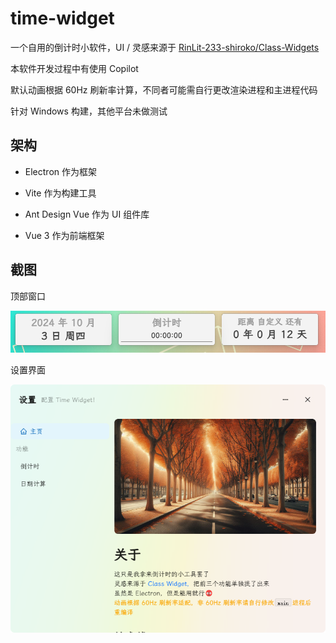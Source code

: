 # time-widget

一个自用的倒计时小软件，UI / 灵感来源于 [RinLit-233-shiroko/Class-Widgets][1]

本软件开发过程中有使用 Copilot

默认动画根据 60Hz 刷新率计算，不同者可能需自行更改渲染进程和主进程代码

针对 Windows 构建，其他平台未做测试

## 架构

- Electron 作为框架

- Vite 作为构建工具

- Ant Design Vue 作为 UI 组件库

- Vue 3 作为前端框架

## 截图

顶部窗口

![](./image/main.png)

设置界面

![](./image/settings.png)

[1]: https://github.com/RinLit-233-shiroko/Class-Widgets
